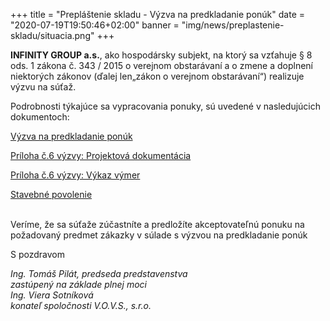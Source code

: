 +++
title = "Prepláštenie skladu - Výzva na predkladanie ponúk"
date = "2020-07-19T19:50:46+02:00"
banner = "img/news/preplastenie-skladu/situacia.png"
+++

**INFINITY GROUP a.s.**, ako hospodársky subjekt, na ktorý sa vzťahuje § 8 ods. 1 zákona č. 343 / 2015 o verejnom obstarávaní a o zmene a doplnení niektorých zákonov (ďalej len„zákon o verejnom obstarávaní“) realizuje výzvu na súťaž.
<!--more-->

Podrobnosti týkajúce sa vypracovania ponuky, sú uvedené v nasledujúcich dokumentoch:

<i class="fa fa-file-text-o"></i>
[Výzva na predkladanie ponúk](/docs/preplastenie-skladu/Vyzva_na_predkladanie_ponuk.doc)

<i class="fa fa-file-archive-o"></i>
[Príloha č.6 výzvy: Projektová dokumentácia](/docs/preplastenie-skladu/Priloha_c.6_vyzvy_Projektova_dokumentacia.rar)
 
<i class="fa fa-file-excel-o"></i>
[Príloha č.6 výzvy: Výkaz výmer](/docs/preplastenie-skladu/Priloha_c.6_vyzvy_Vykaz_vymer.xlsx)

<i class="fa fa-file-pdf-o"></i>
[Stavebné povolenie](/docs/preplastenie-skladu/SP-preplastenie_skladu.pdf)

<br/>
Veríme, že sa súťaže  zúčastníte a predložíte akceptovateľnú ponuku na požadovaný predmet zákazky v súlade s výzvou na predkladanie ponúk

S pozdravom
						
*Ing. Tomáš Pilát, predseda predstavenstva  
zastúpený na základe plnej moci  
Ing. Viera Sotníková  
konateľ spoločnosti V.O.V.S., s.r.o.*


